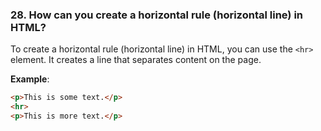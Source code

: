 ### **28. How can you create a horizontal rule (horizontal line) in HTML?**

To create a horizontal rule (horizontal line) in HTML, you can use the `<hr>` element. It creates a line that separates content on the page.

**Example**:
```html
<p>This is some text.</p>
<hr>
<p>This is more text.</p>
```
